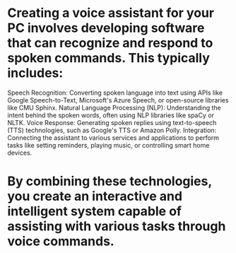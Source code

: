 # Creating a voice assistant for your PC involves developing software that can recognize and respond to spoken commands. This typically includes:
Speech Recognition: Converting spoken language into text using APIs like Google Speech-to-Text, Microsoft's Azure Speech, or open-source libraries like CMU Sphinx.
Natural Language Processing (NLP): Understanding the intent behind the spoken words, often using NLP libraries like spaCy or NLTK.
Voice Response: Generating spoken replies using text-to-speech (TTS) technologies, such as Google's TTS or Amazon Polly.
Integration: Connecting the assistant to various services and applications to perform tasks like setting reminders, playing music, or controlling smart home devices.
# By combining these technologies, you create an interactive and intelligent system capable of assisting with various tasks through voice commands.





